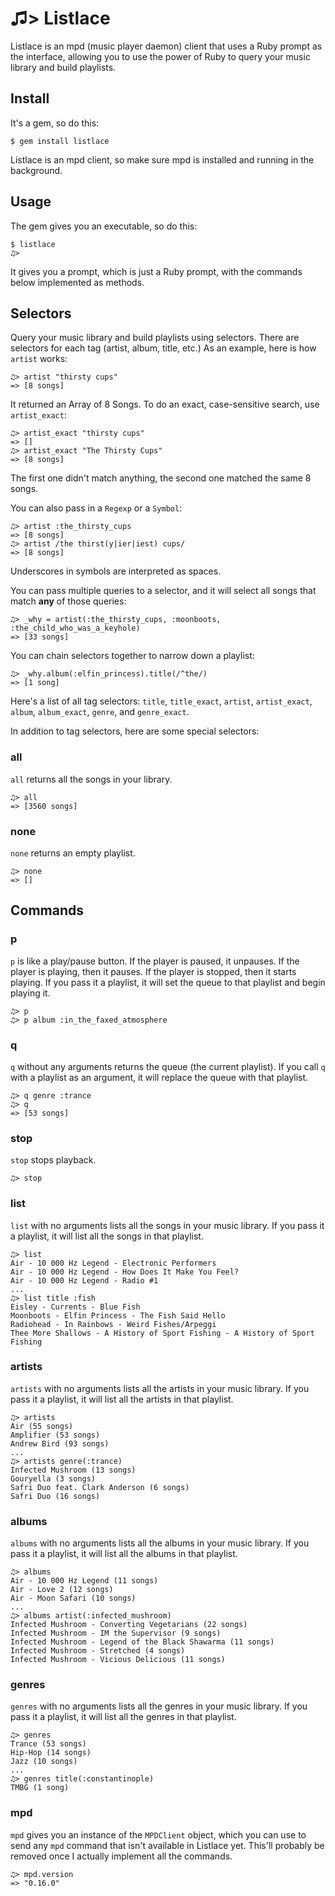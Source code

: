 # ♫> Listlace

Listlace is an mpd (music player daemon) client that uses a Ruby prompt as the interface, allowing you to use the power of Ruby to query your music library and build playlists.

## Install

It's a gem, so do this:

    $ gem install listlace

Listlace is an mpd client, so make sure mpd is installed and running in the background.

## Usage

The gem gives you an executable, so do this:

    $ listlace
    ♫>

It gives you a prompt, which is just a Ruby prompt, with the commands below implemented as methods.

## Selectors

Query your music library and build playlists using selectors. There are selectors for each tag (artist, album, title, etc.) As an example, here is how `artist` works:

    ♫> artist "thirsty cups"
    => [8 songs]

It returned an Array of 8 Songs. To do an exact, case-sensitive search, use `artist_exact`:

    ♫> artist_exact "thirsty cups"
    => []
    ♫> artist_exact "The Thirsty Cups"
    => [8 songs]

The first one didn't match anything, the second one matched the same 8 songs.

You can also pass in a `Regexp` or a `Symbol`:

    ♫> artist :the_thirsty_cups
    => [8 songs]
    ♫> artist /the thirst(y|ier|iest) cups/
    => [8 songs]

Underscores in symbols are interpreted as spaces.

You can pass multiple queries to a selector, and it will select all songs that match **any** of those queries:

    ♫> _why = artist(:the_thirsty_cups, :moonboots, :the_child_who_was_a_keyhole)
    => [33 songs]

You can chain selectors together to narrow down a playlist:

    ♫> _why.album(:elfin_princess).title(/^the/)
    => [1 song]

Here's a list of all tag selectors: `title`, `title_exact`, `artist`, `artist_exact`, `album`, `album_exact`, `genre`, and `genre_exact`.

In addition to tag selectors, here are some special selectors:

### all

`all` returns all the songs in your library.

    ♫> all
    => [3560 songs]

### none

`none` returns an empty playlist.

    ♫> none
    => []

## Commands

### p

`p` is like a play/pause button. If the player is paused, it unpauses. If the player is playing, then it pauses. If the player is stopped, then it starts playing. If you pass it a playlist, it will set the queue to that playlist and begin playing it.

    ♫> p
    ♫> p album :in_the_faxed_atmosphere

### q

`q` without any arguments returns the queue (the current playlist). If you call `q` with a playlist as an argument, it will replace the queue with that playlist.


    ♫> q genre :trance
    ♫> q
    => [53 songs]

### stop

`stop` stops playback.

    ♫> stop

### list

`list` with no arguments lists all the songs in your music library. If you pass it a playlist, it will list all the songs in that playlist.

    ♫> list
    Air - 10 000 Hz Legend - Electronic Performers
    Air - 10 000 Hz Legend - How Does It Make You Feel?
    Air - 10 000 Hz Legend - Radio #1
    ...
    ♫> list title :fish
    Eisley - Currents - Blue Fish
    Moonboots - Elfin Princess - The Fish Said Hello
    Radiohead - In Rainbows - Weird Fishes/Arpeggi
    Thee More Shallows - A History of Sport Fishing - A History of Sport Fishing

### artists

`artists` with no arguments lists all the artists in your music library. If you pass it a playlist, it will list all the artists in that playlist.

    ♫> artists
    Air (55 songs)
    Amplifier (53 songs)
    Andrew Bird (93 songs)
    ...
    ♫> artists genre(:trance)
    Infected Mushroom (13 songs)
    Gouryella (3 songs)
    Safri Duo feat. Clark Anderson (6 songs)
    Safri Duo (16 songs)

### albums

`albums` with no arguments lists all the albums in your music library. If you pass it a playlist, it will list all the albums in that playlist.

    ♫> albums
    Air - 10 000 Hz Legend (11 songs)
    Air - Love 2 (12 songs)
    Air - Moon Safari (10 songs)
    ...
    ♫> albums artist(:infected_mushroom)
    Infected Mushroom - Converting Vegetarians (22 songs)
    Infected Mushroom - IM the Supervisor (9 songs)
    Infected Mushroom - Legend of the Black Shawarma (11 songs)
    Infected Mushroom - Stretched (4 songs)
    Infected Mushroom - Vicious Delicious (11 songs)

### genres

`genres` with no arguments lists all the genres in your music library. If you pass it a playlist, it will list all the genres in that playlist.

    ♫> genres
    Trance (53 songs)
    Hip-Hop (14 songs)
    Jazz (10 songs)
    ...
    ♫> genres title(:constantinople)
    TMBG (1 song)

### mpd

`mpd` gives you an instance of the `MPDClient` object, which you can use to send any `mpd` command that isn't available in Listlace yet. This'll probably be removed once I actually implement all the commands.

    ♫> mpd.version
    => "0.16.0"

